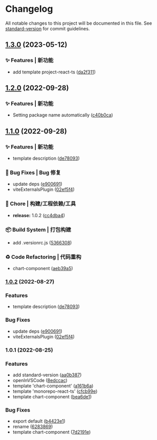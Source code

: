 # Changelog

All notable changes to this project will be documented in this file. See [standard-version](https://github.com/conventional-changelog/standard-version) for commit guidelines.

## [1.3.0](https://github.com/yuhongda/create-lib-starter-kit/compare/v1.2.0...v1.3.0) (2023-05-12)


### ✨ Features | 新功能

* add template project-react-ts ([da2f311](https://github.com/yuhongda/create-lib-starter-kit/commit/da2f311a0b97113016b7cf85305c73dfa2aae617))

## [1.2.0](https://github.com/yuhongda/create-lib-starter-kit/compare/v1.1.0...v1.2.0) (2022-09-28)


### ✨ Features | 新功能

* Setting package name automatically ([c40b0ca](https://github.com/yuhongda/create-lib-starter-kit/commit/c40b0cac232b4722dec6ce4cb5dc4dba73f62dea))

## [1.1.0](https://github.com/yuhongda/create-lib-starter-kit/compare/v1.0.1...v1.1.0) (2022-09-28)


### ✨ Features | 新功能

* template description ([de78093](https://github.com/yuhongda/create-lib-starter-kit/commit/de78093e17adf9b030f0636dcce971533b80f88c))


### 🐛 Bug Fixes | Bug 修复

* update deps ([e900691](https://github.com/yuhongda/create-lib-starter-kit/commit/e9006912f98b94845c5e5414783102a81ecfa82d))
* viteExternalsPlugin ([02ef5f4](https://github.com/yuhongda/create-lib-starter-kit/commit/02ef5f45d1cb0dcf2c5343910e20c66eb3f1c3bf))


### 🚀 Chore | 构建/工程依赖/工具

* **release:** 1.0.2 ([cc4dba4](https://github.com/yuhongda/create-lib-starter-kit/commit/cc4dba4f8600af35aa13879db61bef01bb902843))


### 📦‍ Build System | 打包构建

* add .versionrc.js ([5366308](https://github.com/yuhongda/create-lib-starter-kit/commit/53663083f7ed1a88d3a6dd05d581bfbc0abbc3a1))


### ♻️ Code Refactoring | 代码重构

* chart-component ([aeb39a5](https://github.com/yuhongda/create-lib-starter-kit/commit/aeb39a58cb378e0f11363b3aafe0fea619edaf1c))

### [1.0.2](https://github.com/yuhongda/create-lib-starter-kit/compare/v1.0.1...v1.0.2) (2022-08-27)


### Features

* template description ([de78093](https://github.com/yuhongda/create-lib-starter-kit/commit/de78093e17adf9b030f0636dcce971533b80f88c))


### Bug Fixes

* update deps ([e900691](https://github.com/yuhongda/create-lib-starter-kit/commit/e9006912f98b94845c5e5414783102a81ecfa82d))
* viteExternalsPlugin ([02ef5f4](https://github.com/yuhongda/create-lib-starter-kit/commit/02ef5f45d1cb0dcf2c5343910e20c66eb3f1c3bf))

### 1.0.1 (2022-08-25)


### Features

* add standard-version ([aa0b387](https://github.com/yuhongda/create-lib-starter-kit/commit/aa0b387ccdcd84558067e1f6479e79452ec4f4cf))
* openInVSCode ([8edccac](https://github.com/yuhongda/create-lib-starter-kit/commit/8edccac2aa93b2206a1951cbc7ede1d4ae597702))
* template 'chart-component' ([a161b6a](https://github.com/yuhongda/create-lib-starter-kit/commit/a161b6ad651014db85556c810f3a1964a3e93a06))
* template 'monorepo-react-ts' ([cfcb99e](https://github.com/yuhongda/create-lib-starter-kit/commit/cfcb99ea792649c8686f613f8fa2c306d6ce3e60))
* template chart-component ([bea6de1](https://github.com/yuhongda/create-lib-starter-kit/commit/bea6de1a7a44750833c38820856ab5ba7403216d))


### Bug Fixes

* export default ([b4423e1](https://github.com/yuhongda/create-lib-starter-kit/commit/b4423e1f86b63e733cfe1365cfd9abb534ad2af3))
* rename ([6283869](https://github.com/yuhongda/create-lib-starter-kit/commit/6283869b9c18f313bd56bfd88bd4d2317a808d0f))
* template chart-component ([7d2191e](https://github.com/yuhongda/create-lib-starter-kit/commit/7d2191ec5ae849abebbd51046814dd588e0e22db))
